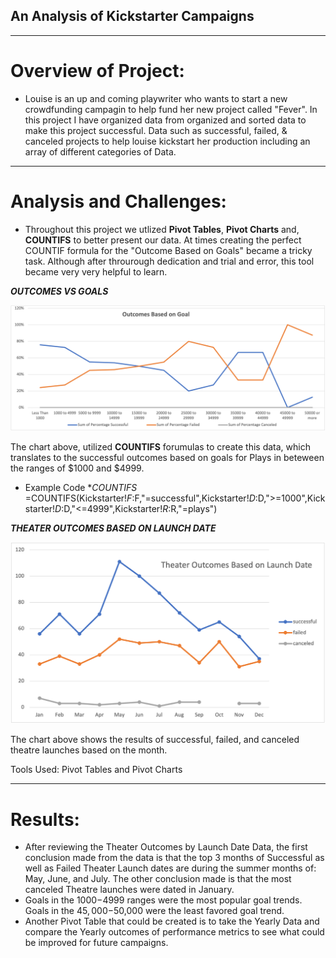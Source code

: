 ## An Analysis of Kickstarter Campaigns
---
# Overview of Project: 
* Louise is an up and coming playwriter who wants to start a new crowdfunding campagin to help fund her new project called "Fever". In this project I have organized data from organized and sorted data to make this project successful. Data such as successful, failed, & canceled projects to help louise kickstart her production including an array of different categories of Data. 
---
# Analysis and Challenges: 
* Throughout this project we utlized **Pivot Tables**, **Pivot Charts** and, **COUNTIFS** to better present our data. At times creating the perfect COUNTIF formula for the "Outcome Based on Goals" became a tricky task. Although after throurough dedication and trial and error, this tool became very very helpful to learn. 


***OUTCOMES VS GOALS***

![Outcomes vs Goals](https://github.com/ABorden23/Kickstarter-Analysis-Data-Analytics-Project/blob/main/Resources/Outcomes_vs_Goals.png)

The chart above, utilized **COUNTIFS** forumulas to create this data, which translates to the successful outcomes based on goals for Plays in beteween the ranges of $1000 and $4999. 

* Example Code **COUNTIFS* =COUNTIFS(Kickstarter!$F:$F,"=successful",Kickstarter!$D:$D,">=1000",Kickstarter!$D:$D,"<=4999",Kickstarter!$R:$R,"=plays")

***THEATER OUTCOMES BASED ON LAUNCH DATE***

![Theater Outcomes Based on Launch Date](https://github.com/ABorden23/Kickstarter-Analysis-Data-Analytics-Project/blob/main/Resources/Theater_Outcomes_vs_Launch.png)

 The chart above shows the results of successful, failed, and canceled theatre launches based on the month. 
 
 Tools Used: Pivot Tables and Pivot Charts
 
 
---
# Results: 
* After reviewing the Theater Outcomes by Launch Date Data, the first conclusion made from the data is that the top 3 months of Successful as well as Failed Theater Launch dates are during the summer months of: May, June, and July.  The other conclusion made is that the most canceled Theatre launches were dated in January. 
* Goals in the $1000-$4999 ranges were the most popular goal trends. Goals in the $45,000-$50,000 were the least favored goal trend. 
* Another Pivot Table that could be created is to take the Yearly Data and compare the Yearly outcomes of performance metrics to see what could be improved for future campaigns. 
